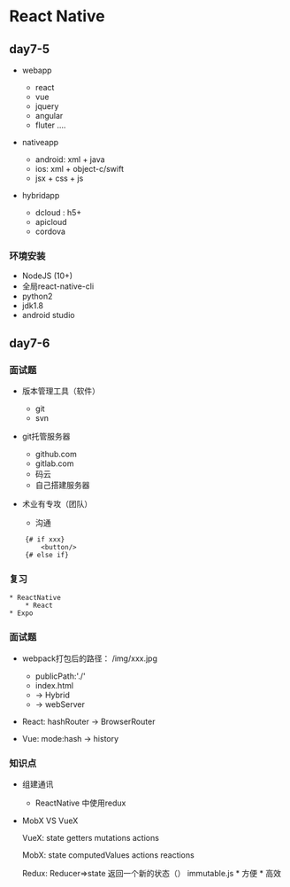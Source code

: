 # React Native

## day7-5 

* webapp
    * react
    * vue
    * jquery
    * angular
    * fluter
    ....
* nativeapp
    * android: xml + java
    * ios:     xml + object-c/swift
    * jsx + css + js

* hybridapp
    * dcloud : h5+
    * apicloud
    * cordova


### 环境安装
* NodeJS (10+)
* 全局react-native-cli
* python2
* jdk1.8
* android studio


## day7-6

### 面试题
* 版本管理工具（软件）
    * git
    * svn
* git托管服务器
    * github.com
    * gitlab.com
    * 码云
    * 自己搭建服务器

* 术业有专攻（团队）
    * 沟通
```
    {# if xxx}
        <button/>
    {# else if}
```

### 复习
    * ReactNative
        * React
    * Expo


### 面试题
* webpack打包后的路径： /img/xxx.jpg
    * publicPath:'./'
    * index.html
    * -> Hybrid
    * -> webServer

* React: hashRouter -> BrowserRouter
* Vue: mode:hash -> history

### 知识点
* 组建通讯
    * ReactNative 中使用redux

* MobX    VS    VueX
    
    VueX:    state      getters                   mutations       actions

    MobX:    state      computedValues            actions         reactions

    Redux: 
        Reducer=>state 返回一个新的状态（）
        immutable.js
            * 方便
            * 高效